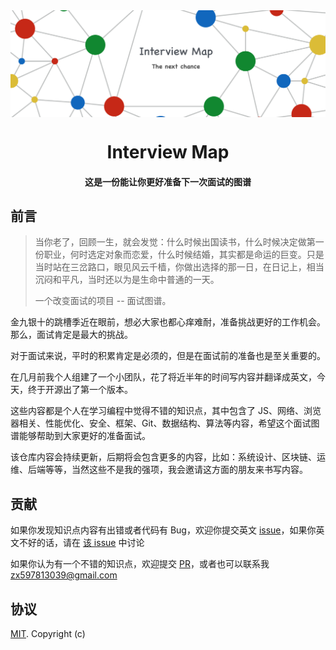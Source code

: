 <img align="center" src='./InterviewMap.png' />

<h1 align="center">
  Interview Map
</h1>

<h4 align="center">这是一份能让你更好准备下一次面试的图谱</h4>

## 前言

>  当你老了，回顾一生，就会发觉：什么时候出国读书，什么时候决定做第一份职业，何时选定对象而恋爱，什么时候结婚，其实都是命运的巨变。只是当时站在三岔路口，眼见风云千樯，你做出选择的那一日，在日记上，相当沉闷和平凡，当时还以为是生命中普通的一天。
>
> 一个改变面试的项目 -- 面试图谱。

金九银十的跳槽季近在眼前，想必大家也都心痒难耐，准备挑战更好的工作机会。那么，面试肯定是最大的挑战。

对于面试来说，平时的积累肯定是必须的，但是在面试前的准备也是至关重要的。

在几月前我个人组建了一个小团队，花了将近半年的时间写内容并翻译成英文，今天，终于开源出了第一个版本。

这些内容都是个人在学习编程中觉得不错的知识点，其中包含了 JS、网络、浏览器相关、性能优化、安全、框架、Git、数据结构、算法等内容，希望这个面试图谱能够帮助到大家更好的准备面试。

该仓库内容会持续更新，后期将会包含更多的内容，比如：系统设计、区块链、运维、后端等等，当然这些不是我的强项，我会邀请这方面的朋友来书写内容。

## 贡献

如果你发现知识点内容有出错或者代码有 Bug，欢迎你提交英文 [issue](https://github.com/KieSun/Front-End-Interview-Map/issues/new)，如果你英文不好的话，请在 [该 issue](https://github.com/KieSun/InterviewMap/issues/18) 中讨论

如果你认为有一个不错的知识点，欢迎提交 [PR](https://github.com/KieSun/Front-End-Interview-Map/pulls)，或者也可以联系我 <zx597813039@gmail.com>

## 协议

[MIT](LICENSE). Copyright (c)
